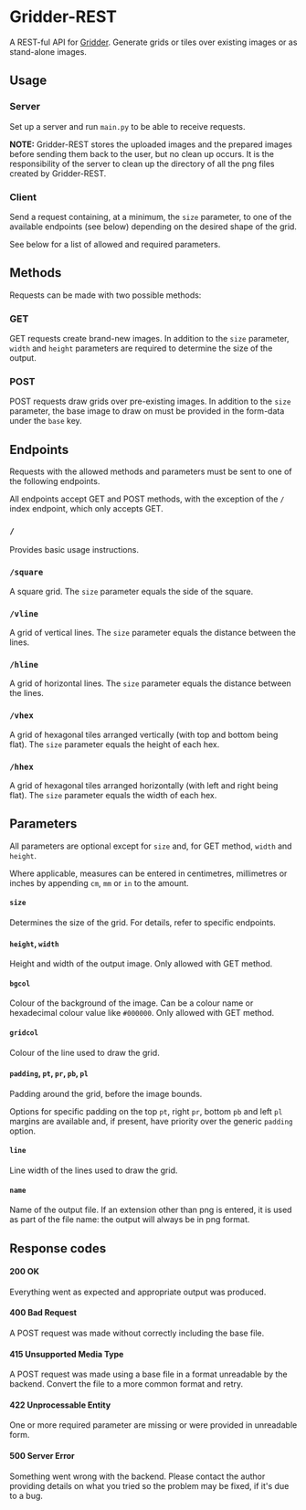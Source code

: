# Gridder-REST
A REST-ful API for [Gridder](https://pypi.org/project/gridder/). Generate grids
or tiles over existing images or as stand-alone images.

## Usage
### Server
Set up a server and run `main.py` to be able to receive requests.

**NOTE:** Gridder-REST stores the uploaded images and the prepared images before sending them back to the
user, but no clean up occurs. It is the responsibility of the server to clean up
the directory of all the png files created by Gridder-REST.

### Client
Send a request containing, at a minimum, the `size` parameter, to one of the
available endpoints (see below) depending on the desired shape of the grid.

See below for a list of allowed and required parameters.

## Methods
Requests can be made with two possible methods:

### GET
GET requests create brand-new images. In addition to the `size` parameter,
`width` and `height` parameters are required to determine the size of the output.

### POST
POST requests draw grids over pre-existing images. In addition to the `size`
parameter, the base image to draw on must be provided in the form-data under the
`base` key.

## Endpoints
Requests with the allowed methods and parameters must be sent to one of the
following endpoints.

All endpoints accept GET and POST methods, with the exception of the
`/` index endpoint, which only accepts GET.

### `/`
Provides basic usage instructions.

### `/square`
A square grid. The `size` parameter equals the side of the square.

### `/vline`
A grid of vertical lines. The `size` parameter equals the distance between the lines.

### `/hline`
A grid of horizontal lines. The `size` parameter equals the distance between the lines.

### `/vhex`
A grid of hexagonal tiles arranged vertically (with top and bottom being flat). 
The `size` parameter equals the height of each hex.

### `/hhex`
A grid of hexagonal tiles arranged horizontally (with left and right being flat). 
The `size` parameter equals the width of each hex.

## Parameters
All parameters are optional except for `size` and, for GET method, `width` and `height`.

Where applicable, measures can be entered in centimetres, millimetres or inches by
appending `cm`, `mm` or `in` to the amount.

#### `size`
Determines the size of the grid. For details, refer to specific endpoints.

#### `height`, `width`
Height and width of the output image. Only allowed with GET method.

#### `bgcol`
Colour of the background of the image. Can be a colour name or hexadecimal colour
value like `#000000`. Only allowed with GET method.

#### `gridcol`
Colour of the line used to draw the grid.

#### `padding`, `pt`, `pr`, `pb`, `pl`
Padding around the grid, before the image bounds.

Options for specific padding on the top `pt`, right `pr`, bottom `pb` and left `pl`
margins are available and, if present, have priority over the generic `padding`
option.

#### `line`
Line width of the lines used to draw the grid.

#### `name`
Name of the output file. If an extension other than png is entered, it is used as
part of the file name: the output will always be in png format.

## Response codes
#### 200 OK
Everything went as expected and appropriate output was produced.

#### 400 Bad Request
A POST request was made without correctly including the base file.

#### 415 Unsupported Media Type
A POST request was made using a base file in a format unreadable by the backend.
Convert the file to a more common format and retry.

#### 422 Unprocessable Entity
One or more required parameter are missing or were provided in unreadable form.

#### 500 Server Error
Something went wrong with the backend. Please contact the author providing details
on what you tried so the problem may be fixed, if it's due to a bug.
